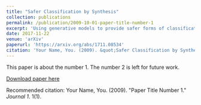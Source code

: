 ```yaml
---
title: "Safer Classification by Synthesis"
collection: publications
permalink: /publication/2009-10-01-paper-title-number-1
excerpt: 'Using generative models to provide safer forms of classification.'
date: 2017-11-22
venue: 'arXiv'
paperurl: 'https://arxiv.org/abs/1711.08534'
citation: 'Your Name, You. (2009). &quot;Safer Classification by Synthesis.&quot; <i>Journal 1</i>. 1(1).'
---
```

This paper is about the number 1. The number 2 is left for future work.

[Download paper here](https://arxiv.org/abs/1711.08534)

Recommended citation: Your Name, You. (2009). "Paper Title Number 1." <i>Journal 1</i>. 1(1).